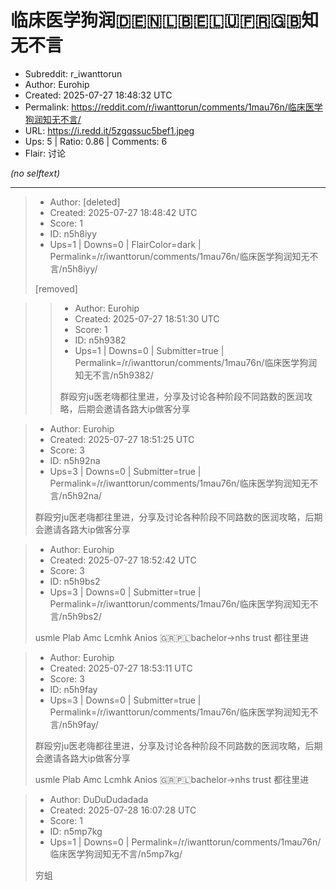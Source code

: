 # 临床医学狗润🇩🇪🇳🇱🇧🇪🇱🇺🇫🇷🇬🇧知无不言

- Subreddit: r_iwanttorun
- Author: Eurohip
- Created: 2025-07-27 18:48:32 UTC
- Permalink: https://reddit.com/r/iwanttorun/comments/1mau76n/临床医学狗润知无不言/
- URL: https://i.redd.it/5zgqssuc5bef1.jpeg
- Ups: 5 | Ratio: 0.86 | Comments: 6
- Flair: 讨论

_(no selftext)_

---

> - Author: [deleted]
> - Created: 2025-07-27 18:48:42 UTC
> - Score: 1
> - ID: n5h8iyy
> - Ups=1 | Downs=0 | FlairColor=dark | Permalink=/r/iwanttorun/comments/1mau76n/临床医学狗润知无不言/n5h8iyy/
>
> [removed]

>> - Author: Eurohip
>> - Created: 2025-07-27 18:51:30 UTC
>> - Score: 1
>> - ID: n5h9382
>> - Ups=1 | Downs=0 | Submitter=true | Permalink=/r/iwanttorun/comments/1mau76n/临床医学狗润知无不言/n5h9382/
>>
>> 群殴穷ju医老嗨都往里进，分享及讨论各种阶段不同路数的医润攻略，后期会邀请各路大ip做客分享

> - Author: Eurohip
> - Created: 2025-07-27 18:51:25 UTC
> - Score: 3
> - ID: n5h92na
> - Ups=3 | Downs=0 | Submitter=true | Permalink=/r/iwanttorun/comments/1mau76n/临床医学狗润知无不言/n5h92na/
>
> 群殴穷ju医老嗨都往里进，分享及讨论各种阶段不同路数的医润攻略，后期会邀请各路大ip做客分享

> - Author: Eurohip
> - Created: 2025-07-27 18:52:42 UTC
> - Score: 3
> - ID: n5h9bs2
> - Ups=3 | Downs=0 | Submitter=true | Permalink=/r/iwanttorun/comments/1mau76n/临床医学狗润知无不言/n5h9bs2/
>
> usmle
> Plab
> Amc
> Lcmhk
> Anios
> 🇬🇷🇵🇱bachelor→nhs trust
> 都往里进

> - Author: Eurohip
> - Created: 2025-07-27 18:53:11 UTC
> - Score: 3
> - ID: n5h9fay
> - Ups=3 | Downs=0 | Submitter=true | Permalink=/r/iwanttorun/comments/1mau76n/临床医学狗润知无不言/n5h9fay/
>
> 群殴穷ju医老嗨都往里进，分享及讨论各种阶段不同路数的医润攻略，后期会邀请各路大ip做客分享
> 
> usmle Plab Amc Lcmhk Anios 🇬🇷🇵🇱bachelor→nhs trust 都往里进

> - Author: DuDuDudadada
> - Created: 2025-07-28 16:07:28 UTC
> - Score: 1
> - ID: n5mp7kg
> - Ups=1 | Downs=0 | Permalink=/r/iwanttorun/comments/1mau76n/临床医学狗润知无不言/n5mp7kg/
>
> 穷蛆
